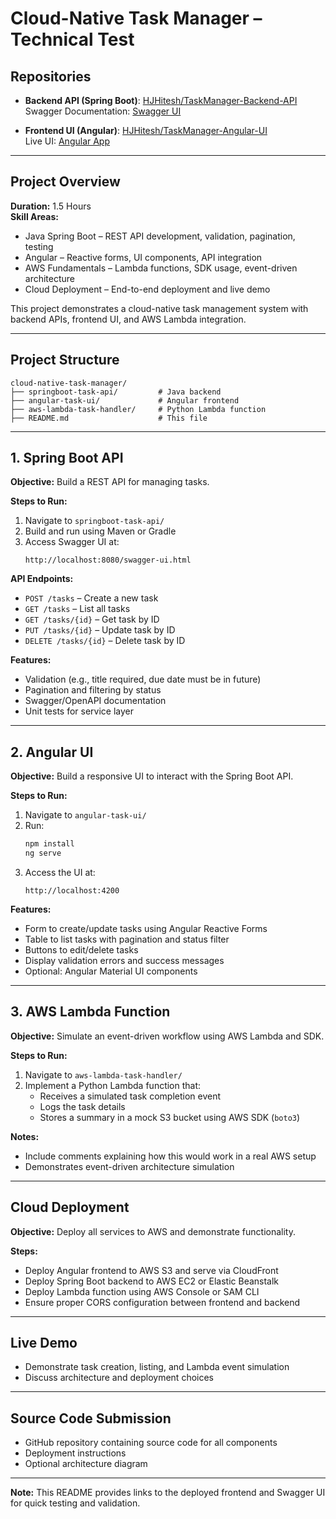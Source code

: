 
# Cloud-Native Task Manager – Technical Test

## Repositories

- **Backend API (Spring Boot)**: [HJHitesh/TaskManager-Backend-API](https://github.com/HJHitesh/TaskManager-Backend-API)  
  Swagger Documentation: [Swagger UI](https://ec2-3-148-243-104.us-east-2.amazonaws.com:8082/swagger-ui/index.html#/Task%20API/createTask)

- **Frontend UI (Angular)**: [HJHitesh/TaskManager-Angular-UI](https://github.com/HJHitesh/TaskManager-Angular-UI)  
  Live UI: [Angular App](http://my-angular-app-4056.s3-website.us-east-2.amazonaws.com/tasks)

---

## Project Overview

**Duration:** 1.5 Hours  
**Skill Areas:**  
- Java Spring Boot – REST API development, validation, pagination, testing  
- Angular – Reactive forms, UI components, API integration  
- AWS Fundamentals – Lambda functions, SDK usage, event-driven architecture  
- Cloud Deployment – End-to-end deployment and live demo  

This project demonstrates a cloud-native task management system with backend APIs, frontend UI, and AWS Lambda integration.

---

## Project Structure

```
cloud-native-task-manager/
├── springboot-task-api/         # Java backend
├── angular-task-ui/             # Angular frontend
├── aws-lambda-task-handler/     # Python Lambda function
├── README.md                    # This file
```

---

## 1. Spring Boot API

**Objective:** Build a REST API for managing tasks.

**Steps to Run:**  
1. Navigate to `springboot-task-api/`  
2. Build and run using Maven or Gradle  
3. Access Swagger UI at:  
   ```
   http://localhost:8080/swagger-ui.html
   ```

**API Endpoints:**  
- `POST /tasks` – Create a new task  
- `GET /tasks` – List all tasks  
- `GET /tasks/{id}` – Get task by ID  
- `PUT /tasks/{id}` – Update task by ID  
- `DELETE /tasks/{id}` – Delete task by ID  

**Features:**  
- Validation (e.g., title required, due date must be in future)  
- Pagination and filtering by status  
- Swagger/OpenAPI documentation  
- Unit tests for service layer  

---

## 2. Angular UI

**Objective:** Build a responsive UI to interact with the Spring Boot API.

**Steps to Run:**  
1. Navigate to `angular-task-ui/`  
2. Run:  
   ```bash
   npm install
   ng serve
   ```  
3. Access the UI at:  
   ```
   http://localhost:4200
   ```

**Features:**  
- Form to create/update tasks using Angular Reactive Forms  
- Table to list tasks with pagination and status filter  
- Buttons to edit/delete tasks  
- Display validation errors and success messages  
- Optional: Angular Material UI components  

---

## 3. AWS Lambda Function

**Objective:** Simulate an event-driven workflow using AWS Lambda and SDK.

**Steps to Run:**  
1. Navigate to `aws-lambda-task-handler/`  
2. Implement a Python Lambda function that:  
   - Receives a simulated task completion event  
   - Logs the task details  
   - Stores a summary in a mock S3 bucket using AWS SDK (`boto3`)  

**Notes:**  
- Include comments explaining how this would work in a real AWS setup  
- Demonstrates event-driven architecture simulation  

---

## Cloud Deployment

**Objective:** Deploy all services to AWS and demonstrate functionality.

**Steps:**  
- Deploy Angular frontend to AWS S3 and serve via CloudFront  
- Deploy Spring Boot backend to AWS EC2 or Elastic Beanstalk  
- Deploy Lambda function using AWS Console or SAM CLI  
- Ensure proper CORS configuration between frontend and backend  

---

## Live Demo

- Demonstrate task creation, listing, and Lambda event simulation  
- Discuss architecture and deployment choices  

---

## Source Code Submission

- GitHub repository containing source code for all components  
- Deployment instructions  
- Optional architecture diagram  

---

**Note:** This README provides links to the deployed frontend and Swagger UI for quick testing and validation.
